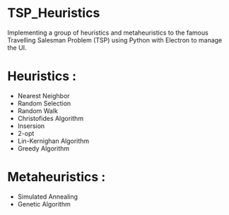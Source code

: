 # TSP_Heuristics
Implementing a group of heuristics and metaheuristics to the famous Travelling Salesman Problem (TSP) using Python with Electron to manage the UI.


# Heuristics :
  * Nearest Neighbor 
  * Random Selection
  * Random Walk
  * Christofides Algorithm
  * Insersion
  * 2-opt
  * Lin-Kernighan Algorithm
  * Greedy Algorithm
  
  
  
# Metaheuristics :
  * Simulated Annealing 
  * Genetic Algorithm
  

